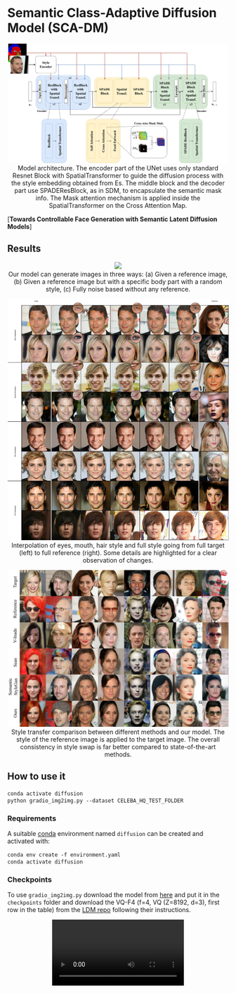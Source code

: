 # Semantic Class-Adaptive Diffusion Model (SCA-DM) 

<p align="center">
<img src=assets/Architecture.svg width=500/><br>
Model architecture. The encoder part of the UNet uses only standard Resnet
Block with SpatialTransformer to guide the diffusion process with the style embedding
obtained from Es. The middle block and the decoder part use SPADEResBlock, as in
SDM, to encapsulate the semantic mask info. The Mask attention mechanism is applied
inside the SpatialTransformer on the Cross Attention Map.
</p>

[**Towards Controllable Face Generation with Semantic Latent Diffusion Models**]



## Results

<p align="center">
<img src=assets/model_capability.svg width=500/><br>
Our model can generate images in three ways: (a) Given a reference image, (b) Given a reference image but with a specific body part with a random style, (c) Fully noise based without any reference.
</p>


<p align="center">
<img src=assets/interpolation.svg /><br>
Interpolation of eyes, mouth, hair style and full style going from full target
(left) to full reference (right). Some details are highlighted for a clear observation of
changes.
</p>

<p align="center">
<img src=assets/Style_swap.svg /><br>
Style transfer comparison between different methods and our model. The style
of the reference image is applied to the target image. The overall consistency in style
swap is far better compared to state-of-the-art methods.
</p>



## How to use it
```
conda activate diffusion
python gradio_img2img.py --dataset CELEBA_HQ_TEST_FOLDER
```

### Requirements
A suitable [conda](https://conda.io/) environment named `diffusion` can be created
and activated with:

```
conda env create -f environment.yaml
conda activate diffusion
```

### Checkpoints
To use ```gradio_img2img.py``` download the model from [here]() and put it in the `checkpoints` folder and download the VQ-F4 (f=4, VQ (Z=8192, d=3), first row in the table) from the [LDM repo](https://github.com/CompVis/latent-diffusion) following their instructions.

<p align="center">
<video src="https://github.com/ErgastiAlex/LDM-Diffusion-sem/assets/20249175/390c24a6-4aee-458c-8028-eaf845174807" />




</p>
